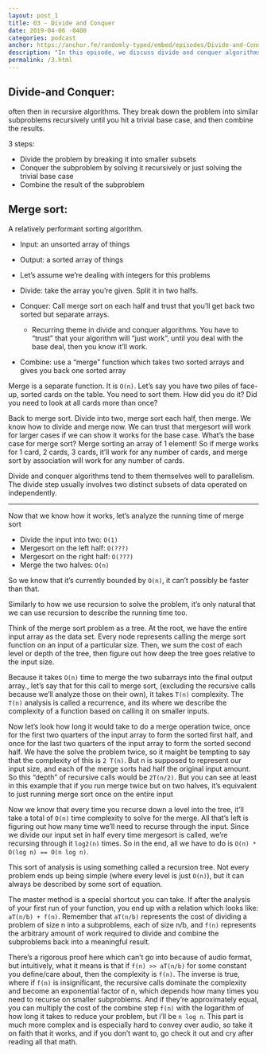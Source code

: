 ```yaml
---
layout: post_1
title: 03 - Divide and Conquer
date: 2019-04-06 -0400
categories: podcast
anchor: https://anchor.fm/randomly-typed/embed/episodes/Divide-and-Conquer-e3ll9h/a-acqg7c
description: "In this episode, we discuss divide and conquer algorithms like merge sort, and see why it's more challenging to analyze their complexity."
permalink: /3.html
---
```


## Divide-and Conquer:
often then in recursive algorithms. They break down the problem into similar subproblems recursively until you hit a trivial base case, and then combine the results.

3 steps:
- Divide the problem by breaking it into smaller subsets
- Conquer the subproblem by solving it recursively or just solving the trivial base case
- Combine the result of the subproblem

## Merge sort:
A relatively performant sorting algorithm.
- Input: an unsorted array of things
- Output: a sorted array of things
- Let’s assume we’re dealing with integers for this problems


- Divide: take the array you’re given. Split it in two halfs.
- Conquer: Call merge sort on each half and trust that you’ll get back two sorted but separate arrays.
  - Recurring theme in divide and conquer algorithms. You have to “trust” that your algorithm will “just work”, until you deal with the base deal, then you know it’ll work.
- Combine: use a “merge” function which takes two sorted arrays and gives you back one sorted array

Merge is a separate function. It is `O(n)`. Let’s say you have two piles of face-up, sorted cards on the table. You need to sort them. How did you do it? Did you need to look at all cards more than once?

Back to merge sort. Divide into two, merge sort each half, then merge. We know how to divide and merge now. We can trust that mergesort will work for larger cases if we can show it works for the base case. What’s the base case for merge sort? Merge sorting an array of 1 element!  So if merge works for 1 card, 2 cards, 3 cards, it’ll work for any number of cards, and merge sort by association will work for any number of cards.

Divide and conquer algorithms tend to them themselves well to parallelism. The divide step usually involves two distinct subsets of data operated on independently.

---

Now that we know how it works, let’s analyze the running time of merge sort

- Divide the input into two: `O(1)`
- Mergesort on the left half: `O(???)`
- Mergesort on the right half: `O(???)`
- Merge the two halves: `O(n)`

So we know that it’s currently bounded by `O(n)`, it can’t possibly be faster than that.

Similarly to how we use recursion to solve the problem, it’s only natural that we can use recursion to describe the running time too.

Think of the merge sort problem as a tree. At the root, we have the entire input array as the data set. Every node represents calling the merge sort function on an input of a particular size. Then, we sum the cost of each level or depth of the tree, then figure out how deep the tree goes relative to the input size.

Because it takes `O(n)` time to merge the two subarrays into the final output array., let’s say that for this call to merge sort, (excluding the recursive calls because we’ll analyze those on their own), it takes `T(n)` complexity. The `T(n)` analysis is called a recurrence, and its where we describe the complexity of a function based on calling it on smaller inputs.

Now let’s look how long it would take to do a merge operation twice, once for the first two quarters of the input array to form the sorted first half, and once for the last two quarters of the input array to form the sorted second half. We have the solve the problem twice, so it maight be tempting to say that the complexity of this is `2 T(n)`. But n is supposed to represent our input size, and each of the merge sorts had half the original input amount. So this “depth” of recursive calls would be `2T(n/2)`. But you can see at least in this example that if you run merge twice but on two halves, it’s equivalent to just running merge sort once on the entire input

Now we know that every time you recurse down a level into the tree, it’ll take a total of `O(n)` time complexity to solve for the merge. All that’s left is figuring out how many time we’ll need to recurse through the input. Since we divide our input set in half every time mergesort is called, we’re recursing through it `log2(n)` times. So in the end, all we have to do is `O(n) * O(log n) == O(n log n)`.

This sort of analysis is using something called a recursion tree. Not every problem ends up being simple (where every level is just `O(n)`), but it can always be described by some sort of equation.

The master method is  a special shortcut you can take. If after the analysis of your first run of your function, you end up with a relation which looks like: `aT(n/b) + f(n)`. Remember that `aT(n/b)` represents the cost of dividing a problem of size n into a subproblems, each of size n/b, and `f(n)` represents the arbitrary amount of work required to divide and combine the subproblems back into a meaningful result.

There’s a rigorous proof here which can’t go into because of audio format, but intuitively, what it means is that if `f(n) >> aT(n/b)` for some constant you define/care about, then the complexity is `f(n)`. The inverse is true, where if `f(n)` is insignificant, the recursive calls dominate the complexity and become an exponential factor of n, which depends how many times you need to recurse on smaller subproblems. And if they’re approximately equal, you can multiply the cost of the combine step `f(n)` with the logarithm of how long it takes to reduce your problem, but i’ll be `n log n`.
This part is much more complex and is especially hard to convey over audio, so take it on faith that it works, and if you don’t want to, go check it out and cry after reading all that math.
